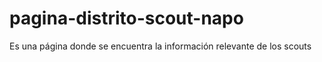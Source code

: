 # pagina-distrito-scout-napo
Es una página donde se encuentra la información relevante de los scouts 
